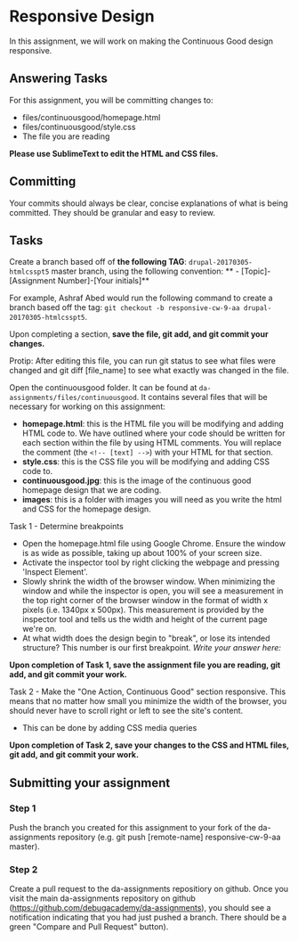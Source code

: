 # Responsive Design
In this assignment, we will work on making the Continuous Good design responsive.  

## Answering Tasks
For this assignment, you will be committing changes to:  
- files/continuousgood/homepage.html  
- files/continuousgood/style.css  
- The file you are reading

**Please use SublimeText to edit the HTML and CSS files.**  

## Committing
Your commits should always be clear, concise explanations of what is being committed. They should be granular and easy to review.

## Tasks
Create a branch based off of **the following TAG**: `drupal-20170305-htmlcsspt5` master branch, using the following convention:
** - [Topic]-[Assignment Number]-[Your initials]**  

For example, Ashraf Abed would run the following command to create a branch based off the tag: ```git checkout -b responsive-cw-9-aa drupal-20170305-htmlcsspt5```.  

Upon completing a section, **save the file, git add, and git commit your changes.**

Protip: After editing this file, you can run git status to see what files were changed and git diff [file_name] to see what exactly was changed in the file.

Open the continuousgood folder. It can be found at `da-assignments/files/continuousgood`. It contains several files that will be necessary for working on this assignment:
- **homepage.html**: this is the HTML file you will be modifying and adding HTML code to. We have outlined where your code should be written for each section within the file by using HTML comments. You will replace the comment (the `<!-- [text] -->`) with your HTML for that section.
- **style.css**: this is the CSS file you will be modifying and adding CSS code to.
- **continuousgood.jpg**: this is the image of the continuous good homepage design that we are coding.
- **images**: this is a folder with images you will need as you write the html and CSS for the homepage design.

Task 1 - Determine breakpoints
- Open the homepage.html file using Google Chrome. Ensure the window is as wide as possible, taking up about 100% of your screen size.
- Activate the inspector tool by right clicking the webpage and pressing 'Inspect Element'.
- Slowly shrink the width of the browser window. When minimizing the window and while the inspector is open, you will see a measurement in the top right corner of the browser window in the format of width x pixels (i.e. 1340px x 500px). This measurement is provided by the inspector tool and tells us the width and height of the current page we're on. 
- At what width does the design begin to "break", or lose its intended structure? This number is our first breakpoint.
*Write your answer here:*

**Upon completion of Task 1, save the assignment file you are reading, git add, and git commit your work.**  

Task 2 - Make the "One Action, Continuous Good" section responsive. This means that no matter how small you minimize the width of the browser, you should never have to scroll right or left to see the site's content.
- This can be done by adding CSS media queries

**Upon completion of Task 2, save your changes to the CSS and HTML files, git add, and git commit your work.**

## Submitting your assignment

### Step 1
Push the branch you created for this assignment to your fork of the da-assignments repository (e.g. git push [remote-name] responsive-cw-9-aa master).

### Step 2
Create a pull request to the da-assignments repositiory on github. Once you visit the main da-assignments repository on github (https://github.com/debugacademy/da-assignments), you should see a notification indicating that you had just pushed a branch. There should be a green "Compare and Pull Request" button).
